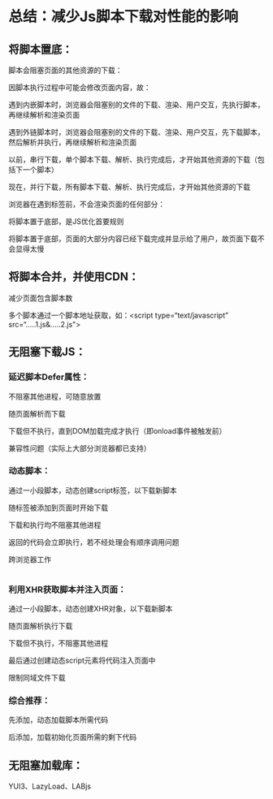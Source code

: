 

# 总结：减少Js脚本下载对性能的影响



## 将脚本置底：

脚本会阻塞页面的其他资源的下载：

因脚本执行过程中可能会修改页面内容，故：

遇到内嵌脚本时，浏览器会阻塞别的文件的下载、渲染、用户交互，先执行脚本，再继续解析和渲染页面

遇到外链脚本时，浏览器会阻塞别的文件的下载、渲染、用户交互，先下载脚本，然后解析并执行，再继续解析和渲染页面



以前，串行下载，单个脚本下载、解析、执行完成后，才开始其他资源的下载（包括下一个脚本）

现在，并行下载，所有脚本下载、解析、执行完成后，才开始其他资源的下载



浏览器在遇到<body>标签前，不会渲染页面的任何部分：

将脚本置于底部，是JS优化首要规则

将脚本置于底部，页面的大部分内容已经下载完成并显示给了用户，故页面下载不会显得太慢



## 将脚本合并，并使用CDN：

减少页面包含脚本数

多个脚本通过一个脚本地址获取，如：<script type=“text/javascript” src=“…..1.js&…..2.js"></script>



## 无阻塞下载JS：

### 延迟脚本Defer属性：

不阻塞其他进程，可随意放置

随页面解析而下载

下载但不执行，直到DOM加载完成才执行（即onload事件被触发前）

兼容性问题（实际上大部分浏览器都已支持）



### 动态脚本：

通过一小段脚本，动态创建script标签，以下载新脚本

随标签被添加到页面时开始下载

下载和执行均不阻塞其他进程

返回的代码会立即执行，若不经处理会有顺序调用问题

跨浏览器工作

![]()

### 利用XHR获取脚本并注入页面：

通过一小段脚本，动态创建XHR对象，以下载新脚本

随页面解析执行下载

下载但不执行，不阻塞其他进程

最后通过创建动态script元素将代码注入页面中

限制同域文件下载







### 综合推荐：

先添加，动态加载脚本所需代码

后添加，加载初始化页面所需的剩下代码



## 无阻塞加载库：

YUI3、LazyLoad、LABjs